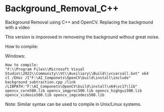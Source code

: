 # Background_Removal_C++
Background Removal using C++ and OpenCV. Replacing the background with a video

This version is imporoved in removeing the background without great noise.

How to compile:

Windows:
```
How to compile:
"F:\\Program Files\\Microsoft Visual Studio\\2022\\Community\\VC\\Auxiliary\\Build\\vcvarsall.bat" x64
cl /EHsc /I"F:\AI_Componets\OpenCV\build\install\include" background_subtraction.cpp /link /LIBPATH:"F:\AI_Componets\OpenCV\build\install\x64\vc17\lib" opencv_core500.lib opencv_imgproc500.lib opencv_highgui500.lib opencv_videoio500.lib opencv_imgcodecs500.lib
```

Note:
Similar syntax can be used to compile in Unix/Linux systems.
